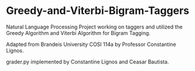# Greedy-and-Viterbi-Bigram-Taggers

Natural Language Processing Project working on taggers and utilized the Greedy Algorithm and Viterbi Algorithm for Bigram Tagging.

Adapted from Brandeis University COSI 114a by Professor Constantine Lignos.

grader.py implemented by Constantine Lignos and Ceasar Bautista.
